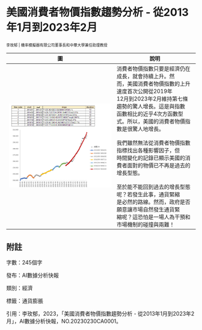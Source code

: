 # 美國消費者物價指數趨勢分析 - 從2013年1月到2023年2月

<font size="1">李玫郁 | 機率模擬器有限公司董事長和中華大學兼任助理教授</font>

| 圖 | 說明 |
| --- | --- |
| ![](https://raw.githubusercontent.com/meiyulee/pic001/master/econ/uscpi_nonlinear12_20230403.png) | 消費者物價指數只要是經濟仍在成長，就會持續上升。然<br>而，美國消費者物價指數的上升速度首次公開從2019年<br>12月到2023年2月維持第七條趨勢的驚人增長。這是與指數<br>函數相比的近乎4次方函數型式。所以，美國的消費者物價指數是很驚人地增長。<br><br>我們雖然無法從消費者物價指數指標找出各種影響因子，但<br>時間變化的記錄已顯示美國的消費者面對的物價已不再是過去的增長型態。<br><br>至於能不能回到過去的增長型態呢？若發生此事，通貨緊縮<br>是必然的路線。然而，政府是否願意讓市場自然發生通貨緊<br>縮呢？這恐怕是一場人為干預和市場機制的碰撞與兩難！|

## 附註

字數：245個字

發布：AI數據分析快報

類別：經濟

標籤：通貨膨脹

引用：李玫郁，2023，「美國消費者物價指數趨勢分析 - 從2013年1月到2023年2月」，AI數據分析快報，NO.20230230CA0001。
